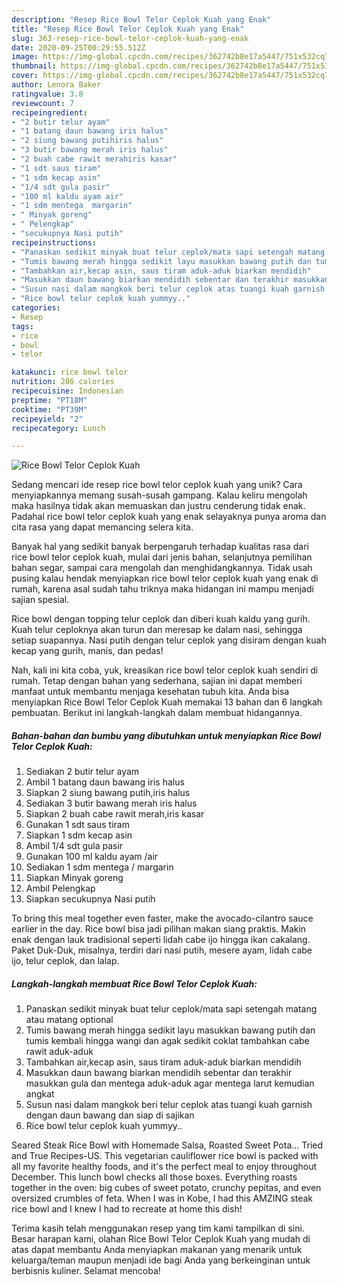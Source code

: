 ```yaml
---
description: "Resep Rice Bowl Telor Ceplok Kuah yang Enak"
title: "Resep Rice Bowl Telor Ceplok Kuah yang Enak"
slug: 363-resep-rice-bowl-telor-ceplok-kuah-yang-enak
date: 2020-09-25T00:29:55.512Z
image: https://img-global.cpcdn.com/recipes/362742b8e17a5447/751x532cq70/rice-bowl-telor-ceplok-kuah-foto-resep-utama.jpg
thumbnail: https://img-global.cpcdn.com/recipes/362742b8e17a5447/751x532cq70/rice-bowl-telor-ceplok-kuah-foto-resep-utama.jpg
cover: https://img-global.cpcdn.com/recipes/362742b8e17a5447/751x532cq70/rice-bowl-telor-ceplok-kuah-foto-resep-utama.jpg
author: Lenora Baker
ratingvalue: 3.8
reviewcount: 7
recipeingredient:
- "2 butir telur ayam"
- "1 batang daun bawang iris halus"
- "2 siung bawang putihiris halus"
- "3 butir bawang merah iris halus"
- "2 buah cabe rawit merahiris kasar"
- "1 sdt saus tiram"
- "1 sdm kecap asin"
- "1/4 sdt gula pasir"
- "100 ml kaldu ayam air"
- "1 sdm mentega  margarin"
- " Minyak goreng"
- " Pelengkap"
- "secukupnya Nasi putih"
recipeinstructions:
- "Panaskan sedikit minyak buat telur ceplok/mata sapi setengah matang atau matang optional"
- "Tumis bawang merah hingga sedikit layu masukkan bawang putih dan tumis kembali hingga wangi dan agak sedikit coklat tambahkan cabe rawit aduk-aduk"
- "Tambahkan air,kecap asin, saus tiram aduk-aduk biarkan mendidih"
- "Masukkan daun bawang biarkan mendidih sebentar dan terakhir masukkan gula dan mentega aduk-aduk agar mentega larut kemudian angkat"
- "Susun nasi dalam mangkok beri telur ceplok atas tuangi kuah garnish dengan daun bawang dan siap di sajikan"
- "Rice bowl telur ceplok kuah yummyy.."
categories:
- Resep
tags:
- rice
- bowl
- telor

katakunci: rice bowl telor 
nutrition: 286 calories
recipecuisine: Indonesian
preptime: "PT18M"
cooktime: "PT39M"
recipeyield: "2"
recipecategory: Lunch

---
```



![Rice Bowl Telor Ceplok Kuah](https://img-global.cpcdn.com/recipes/362742b8e17a5447/751x532cq70/rice-bowl-telor-ceplok-kuah-foto-resep-utama.jpg)

Sedang mencari ide resep rice bowl telor ceplok kuah yang unik? Cara menyiapkannya memang susah-susah gampang. Kalau keliru mengolah maka hasilnya tidak akan memuaskan dan justru cenderung tidak enak. Padahal rice bowl telor ceplok kuah yang enak selayaknya punya aroma dan cita rasa yang dapat memancing selera kita.

Banyak hal yang sedikit banyak berpengaruh terhadap kualitas rasa dari rice bowl telor ceplok kuah, mulai dari jenis bahan, selanjutnya pemilihan bahan segar, sampai cara mengolah dan menghidangkannya. Tidak usah pusing kalau hendak menyiapkan rice bowl telor ceplok kuah yang enak di rumah, karena asal sudah tahu triknya maka hidangan ini mampu menjadi sajian spesial.

Rice bowl dengan topping telur ceplok dan diberi kuah kaldu yang gurih. Kuah telur ceploknya akan turun dan meresap ke dalam nasi, sehingga setiap suapannya. Nasi putih dengan telur ceplok yang disiram dengan kuah kecap yang gurih, manis, dan pedas!


Nah, kali ini kita coba, yuk, kreasikan rice bowl telor ceplok kuah sendiri di rumah. Tetap dengan bahan yang sederhana, sajian ini dapat memberi manfaat untuk membantu menjaga kesehatan tubuh kita. Anda bisa menyiapkan Rice Bowl Telor Ceplok Kuah memakai 13 bahan dan 6 langkah pembuatan. Berikut ini langkah-langkah dalam membuat hidangannya.

<!--inarticleads1-->

##### Bahan-bahan dan bumbu yang dibutuhkan untuk menyiapkan Rice Bowl Telor Ceplok Kuah:

1. Sediakan 2 butir telur ayam
1. Ambil 1 batang daun bawang iris halus
1. Siapkan 2 siung bawang putih,iris halus
1. Sediakan 3 butir bawang merah iris halus
1. Siapkan 2 buah cabe rawit merah,iris kasar
1. Gunakan 1 sdt saus tiram
1. Siapkan 1 sdm kecap asin
1. Ambil 1/4 sdt gula pasir
1. Gunakan 100 ml kaldu ayam /air
1. Sediakan 1 sdm mentega / margarin
1. Siapkan  Minyak goreng
1. Ambil  Pelengkap
1. Siapkan secukupnya Nasi putih


To bring this meal together even faster, make the avocado-cilantro sauce earlier in the day. Rice bowl bisa jadi pilihan makan siang praktis. Makin enak dengan lauk tradisional seperti lidah cabe ijo hingga ikan cakalang. Paket Duk-Duk, misalnya, terdiri dari nasi putih, mesere ayam, lidah cabe ijo, telur ceplok, dan lalap. 

<!--inarticleads2-->

##### Langkah-langkah membuat Rice Bowl Telor Ceplok Kuah:

1. Panaskan sedikit minyak buat telur ceplok/mata sapi setengah matang atau matang optional
1. Tumis bawang merah hingga sedikit layu masukkan bawang putih dan tumis kembali hingga wangi dan agak sedikit coklat tambahkan cabe rawit aduk-aduk
1. Tambahkan air,kecap asin, saus tiram aduk-aduk biarkan mendidih
1. Masukkan daun bawang biarkan mendidih sebentar dan terakhir masukkan gula dan mentega aduk-aduk agar mentega larut kemudian angkat
1. Susun nasi dalam mangkok beri telur ceplok atas tuangi kuah garnish dengan daun bawang dan siap di sajikan
1. Rice bowl telur ceplok kuah yummyy..


Seared Steak Rice Bowl with Homemade Salsa, Roasted Sweet Pota… Tried and True Recipes-US. This vegetarian cauliflower rice bowl is packed with all my favorite healthy foods, and it&#39;s the perfect meal to enjoy throughout December. This lunch bowl checks all those boxes. Everything roasts together in the oven: big cubes of sweet potato, crunchy pepitas, and even oversized crumbles of feta. When I was in Kobe, I had this AMZING steak rice bowl and I knew I had to recreate at home this dish! 

Terima kasih telah menggunakan resep yang tim kami tampilkan di sini. Besar harapan kami, olahan Rice Bowl Telor Ceplok Kuah yang mudah di atas dapat membantu Anda menyiapkan makanan yang menarik untuk keluarga/teman maupun menjadi ide bagi Anda yang berkeinginan untuk berbisnis kuliner. Selamat mencoba!
